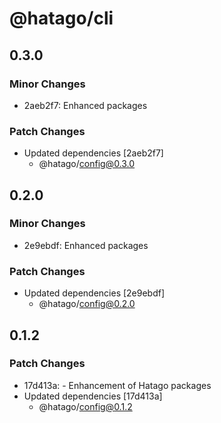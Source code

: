 # @hatago/cli

## 0.3.0

### Minor Changes

- 2aeb2f7: Enhanced packages

### Patch Changes

- Updated dependencies [2aeb2f7]
  - @hatago/config@0.3.0

## 0.2.0

### Minor Changes

- 2e9ebdf: Enhanced packages

### Patch Changes

- Updated dependencies [2e9ebdf]
  - @hatago/config@0.2.0

## 0.1.2

### Patch Changes

- 17d413a: - Enhancement of Hatago packages
- Updated dependencies [17d413a]
  - @hatago/config@0.1.2
